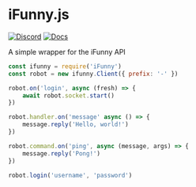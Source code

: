 # iFunny.js

[![Discord](https://img.shields.io/discord/624473515327881216?label=Discord&style=flat-square&logo=discord)](https://discord.gg/7WJZM9q)
[![Docs](https://img.shields.io/badge/Docs-Online-success?style=flat-square)](http://216.16.208.63:80/)

A simple wrapper for the iFunny API

```js
const ifunny = require('iFunny')
const robot = new ifunny.Client({ prefix: '-' })

robot.on('login', async (fresh) => {
    await robot.socket.start()
})

robot.handler.on('message' async () => {
    message.reply('Hello, world!')
})

robot.command.on('ping', async (message, args) => {
    message.reply('Pong!')
})

robot.login('username', 'password')
```

